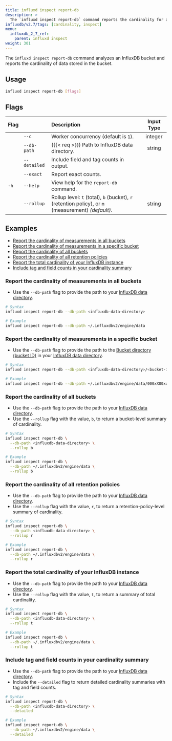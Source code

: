 ```yaml
---
title: influxd inspect report-db
description: >
  The `influxd inspect report-db` command reports the cardinality for an InfluxDB bucket.
influxdb/v2.7/tags: [cardinality, inspect]
menu:
  influxdb_2_7_ref:
    parent: influxd inspect
weight: 301
---
```


The `influxd inspect report-db` command analyzes an InfluxDB bucket and reports the cardinality of data stored in the bucket.

## Usage
```sh
influxd inspect report-db [flags]
```

## Flags
| Flag |              | Description                                                                                        | Input Type |
| :--- | :----------- | :------------------------------------------------------------------------------------------------- | :--------: |
|      | `--c`        | Worker concurrency (default is `1`).                                                               |  integer   |
|      | `--db-path`  | ({{< req >}}) Path to InfluxDB data directory.                                                     |   string   |
|      | `--detailed` | Include field and tag counts in output.                                                            |            |
|      | `--exact`    | Report exact counts.                                                                               |            |
| `-h` | `--help`     | View help for the `report-db` command.                                                             |            |
|      | `--rollup`   | Rollup level: `t` (total), `b` (bucket), `r` (retention policy), or `m` (measurement) _(default)_. |   string   |

## Examples

- [Report the cardinality of measurements in all buckets](#report-the-cardinality-of-measurements-in-all-buckets)
- [Report the cardinality of measurements in a specific bucket](#report-the-cardinality-of-measurements-in-a-specific-bucket)
- [Report the cardinality of all buckets](#report-the-cardinality-of-all-buckets)
- [Report the cardinality of all retention policies](#report-the-cardinality-of-all-retention-policies)
- [Report the total cardinality of your InfluxDB instance](#report-the-total-cardinality-of-your-influxdb-instance)
- [Include tag and field counts in your cardinality summary](#include-tag-and-field-counts-in-your-cardinality-summary)

### Report the cardinality of measurements in all buckets

- Use the `--db-path` flag to provide the path to your
[InfluxDB data directory](/influxdb/v2.7/reference/internals/file-system-layout/#tsm-directories-and-files-layout).

```sh
# Syntax
influxd inspect report-db --db-path <influxdb-data-directory>

# Example
influxd inspect report-db --db-path ~/.influxdbv2/engine/data
```

### Report the cardinality of measurements in a specific bucket

- Use the `--db-path` flag to provide the path to the
[Bucket directory (bucket ID)](/influxdb/v2.7/reference/internals/file-system-layout/#tsm-directories-and-files-layout)
in your [InfluxDB data directory](/influxdb/v2.7/reference/internals/file-system-layout/#tsm-directories-and-files-layout).

```sh
# Syntax
influxd inspect report-db --db-path <influxdb-data-directory>/<bucket-id>

# Example
influxd inspect report-db --db-path ~/.influxdbv2/engine/data/000xX00xxXx000x0
```

### Report the cardinality of all buckets

- Use the `--db-path` flag to provide the path to your
[InfluxDB data directory](/influxdb/v2.7/reference/internals/file-system-layout/#tsm-directories-and-files-layout).
- Use the `--rollup` flag with the value, `b`, to return a bucket-level summary of cardinality.

```sh
# Syntax
influxd inspect report-db \
  --db-path <influxdb-data-directory> \
  --rollup b

# Example
influxd inspect report-db \
  --db-path ~/.influxdbv2/engine/data \
  --rollup b
```

### Report the cardinality of all retention policies

- Use the `--db-path` flag to provide the path to your
[InfluxDB data directory](/influxdb/v2.7/reference/internals/file-system-layout/#tsm-directories-and-files-layout).
- Use the `--rollup` flag with the value, `r`, to return a retention-policy-level summary of cardinality.

```sh
# Syntax
influxd inspect report-db \
  --db-path <influxdb-data-directory> \
  --rollup r

# Example
influxd inspect report-db \
  --db-path ~/.influxdbv2/engine/data \
  --rollup r
```

### Report the total cardinality of your InfluxDB instance

- Use the `--db-path` flag to provide the path to your
[InfluxDB data directory](/influxdb/v2.7/reference/internals/file-system-layout/#tsm-directories-and-files-layout).
- Use the `--rollup` flag with the value, `t`, to return a summary of total cardinality.

```sh
# Syntax
influxd inspect report-db \
  --db-path <influxdb-data-directory> \
  --rollup t

# Example
influxd inspect report-db \
  --db-path ~/.influxdbv2/engine/data \
  --rollup t
```

### Include tag and field counts in your cardinality summary

- Use the `--db-path` flag to provide the path to your
[InfluxDB data directory](/influxdb/v2.7/reference/internals/file-system-layout/#tsm-directories-and-files-layout).
- Include the `--detailed` flag to return detailed cardinality summaries with tag and field counts.

```sh
# Syntax
influxd inspect report-db \
  --db-path <influxdb-data-directory> \
  --detailed

# Example
influxd inspect report-db \
  --db-path ~/.influxdbv2/engine/data \
  --detailed
```
